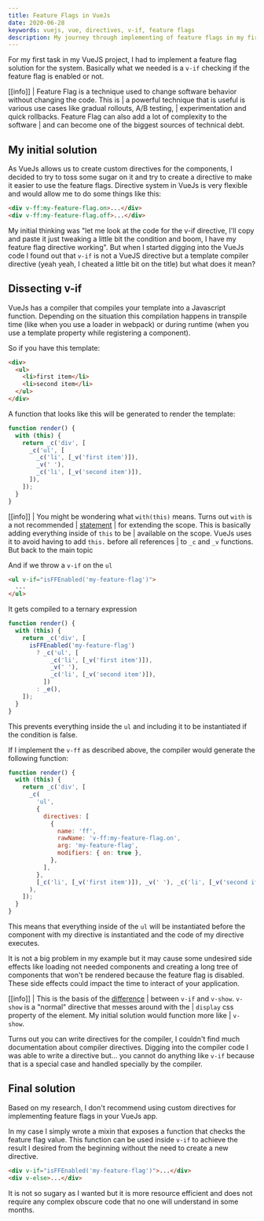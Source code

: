 ```yaml
---
title: Feature Flags in VueJs
date: 2020-06-28
keywords: vuejs, vue, directives, v-if, feature flags
description: My journey through implementing of feature flags in my first VueJs project.
---
```


For my first task in my VueJS project, I had to implement a feature flag solution for the system.
Basically what we needed is a `v-if` checking if the feature flag is enabled or not.

[[info]]
| Feature Flag is a technique used to change software behavior without changing the code. This is
| a powerful technique that is useful is various use cases like gradual rollouts, A/B testing,
| experimentation and quick rollbacks. Feature Flag can also add a lot of complexity to the software
| and can become one of the biggest sources of technical debt.

## My initial solution

As VueJs allows us to create custom directives for the components, I decided to try to toss some sugar
on it and try to create a directive to make it easier to use the feature flags. Directive system in VueJs
is very flexible and would allow me to do some things like this:

```html
<div v-ff:my-feature-flag.on>...</div>
<div v-ff:my-feature-flag.off>...</div>
```

My initial thinking was "let me look at the code for the v-if directive, I'll copy and paste it just
tweaking a little bit the condition and boom, I have my feature flag directive working". But when I
started digging into the VueJs code I found out that `v-if` is not a VueJS directive but a template
compiler directive (yeah yeah, I cheated a little bit on the title) but what does it mean?

## Dissecting v-if

VueJs has a compiler that compiles your template into a Javascript function. Depending on the situation
this compilation happens in transpile time (like when you use a loader in webpack) or during runtime
(when you use a template property while registering a component).

So if you have this template:

```html
<div>
  <ul>
    <li>first item</li>
    <li>second item</li>
  </ul>
</div>
```

A function that looks like this will be generated to render the template:

```js
function render() {
  with (this) {
    return _c('div', [
      _c('ul', [
        _c('li', [_v('first item')]),
        _v(' '),
        _c('li', [_v('second item')]),
      ]),
    ]);
  }
}
```

[[info]]
| You might be wondering what `with(this)` means. Turns out `with` is a not recommended
| [statement](https://developer.mozilla.org/en-US/docs/Web/JavaScript/Reference/Statements/with)
| for extending the scope. This is basically adding everything inside of `this` to be
| available on the scope. VueJs uses it to avoid having to add `this.` before all references
| to `_c` and `_v` functions. But back to the main topic

And if we throw a `v-if` on the `ul`

```html
<ul v-if="isFFEnabled('my-feature-flag')">
  ...
</ul>
```

It gets compiled to a ternary expression

```js
function render() {
  with (this) {
    return _c('div', [
      isFFEnabled('my-feature-flag')
        ? _c('ul', [
            _c('li', [_v('first item')]),
            _v(' '),
            _c('li', [_v('second item')]),
          ])
        : _e(),
    ]);
  }
}
```

This prevents everything inside the `ul` and including it to be instantiated if the
condition is false.

If I implement the `v-ff` as described above, the compiler would generate the following
function:

```js
function render() {
  with (this) {
    return _c('div', [
      _c(
        'ul',
        {
          directives: [
            {
              name: 'ff',
              rawName: 'v-ff:my-feature-flag.on',
              arg: 'my-feature-flag',
              modifiers: { on: true },
            },
          ],
        },
        [_c('li', [_v('first item')]), _v(' '), _c('li', [_v('second item')])],
      ),
    ]);
  }
}
```

This means that everything inside of the `ul` will be instantiated before the
component with my directive is instantiated and the code of my directive executes.

It is not a big problem in my example but it may cause some undesired side effects like
loading not needed components and creating a long tree of components that won't be rendered
because the feature flag is disabled. These side effects could impact the time to interact
of your application.

[[info]]
| This is the basis of the [difference](https://vuejs.org/v2/guide/conditional.html#v-if-vs-v-show)
| between `v-if` and `v-show`. `v-show` is a "normal" directive that messes around with the
| `display` css property of the element. My initial solution would function more like
| `v-show`.

Turns out you can write directives for the compiler, I couldn't find much documentation
about compiler directives. Digging into the compiler code I was able to write a directive
but... you cannot do anything like `v-if` because that is a special case and handled
specially by the compiler.

## Final solution

Based on my research, I don't recommend using custom directives for implementing feature flags
in your VueJs app.

In my case I simply wrote a mixin that exposes a function that checks the feature
flag value. This function can be used inside `v-if` to achieve the result I desired from the
beginning without the need to create a new directive.

```html
<div v-if="isFFEnabled('my-feature-flag')">...</div>
<div v-else>...</div>
```

It is not so sugary as I wanted but it is more resource efficient and does not require any
complex obscure code that no one will understand in some months.
